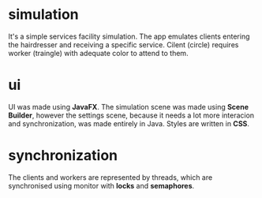 # simulation
It's a simple services facility simulation. The app emulates clients entering the hairdresser and receiving a specific service. Cilent (circle) requires worker (traingle) with adequate color to attend to them.
# ui
UI was made using **JavaFX**. The simulation scene was made using **Scene Builder**, however the settings scene, because it needs a lot more interacion and synchronization, was made entirely in Java. Styles are written in **CSS**.
# synchronization
The clients and workers are represented by threads, which are synchronised using monitor with **locks** and **semaphores**.
